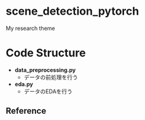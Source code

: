 # scene_detection_pytorch
My research theme  


# Code Structure
- **data_preprocessing.py**
  - データの前処理を行う
- **eda.py**
  - データのEDAを行う

## Reference 
